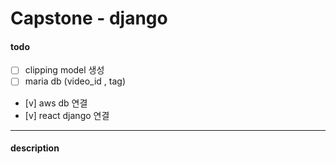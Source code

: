 # Capstone - django

#### todo

- [ ] clipping model 생성
- [ ] maria db (video_id , tag)
- [v] aws db 연결
- [v] react django 연결




---

#### description


